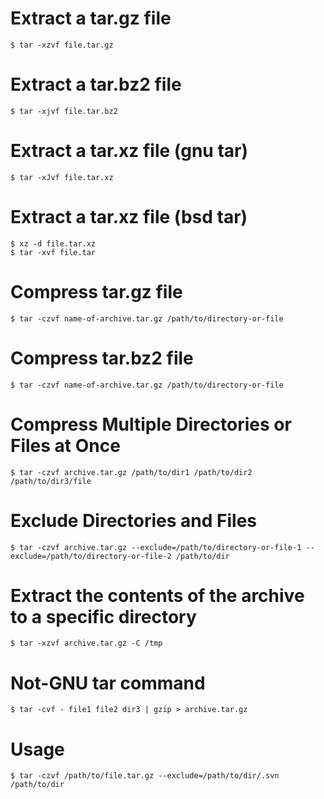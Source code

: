 # Extract a tar.gz file
```shell
$ tar -xzvf file.tar.gz
```

# Extract a tar.bz2 file
```shell
$ tar -xjvf file.tar.bz2
```

# Extract a tar.xz file (gnu tar)
```shell
$ tar -xJvf file.tar.xz
```

# Extract a tar.xz file (bsd tar)
```shell
$ xz -d file.tar.xz
$ tar -xvf file.tar
```

# Compress tar.gz file
```shell
$ tar -czvf name-of-archive.tar.gz /path/to/directory-or-file
```

# Compress tar.bz2 file
```shell
$ tar -czvf name-of-archive.tar.gz /path/to/directory-or-file
```

# Compress Multiple Directories or Files at Once
```shell
$ tar -czvf archive.tar.gz /path/to/dir1 /path/to/dir2 /path/to/dir3/file
```

# Exclude Directories and Files
```shell
$ tar -czvf archive.tar.gz --exclude=/path/to/directory-or-file-1 --exclude=/path/to/directory-or-file-2 /path/to/dir
```

# Extract the contents of the archive to a specific directory
```shell
$ tar -xzvf archive.tar.gz -C /tmp
```

# Not-GNU tar command
```shell
$ tar -cvf - file1 file2 dir3 | gzip > archive.tar.gz
```

# Usage
```shell
$ tar -czvf /path/to/file.tar.gz --exclude=/path/to/dir/.svn /path/to/dir
```

